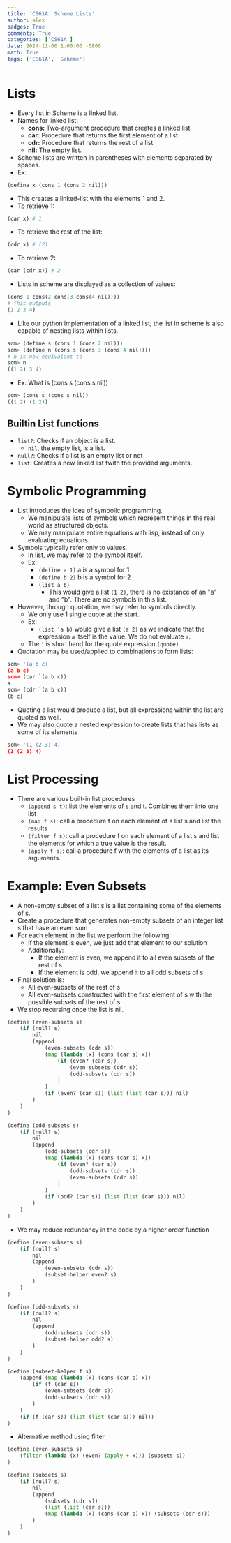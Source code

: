 ```yaml
---
title: 'CS61A: Scheme Lists'
author: alex
badges: True
comments: True
categories: ['CS61A']
date: 2024-11-06 1:00:00 -0800
math: True
tags: ['CS61A', 'Scheme']
---
```


# Lists
- Every list in Scheme is a linked list.
- Names for linked list:
    - **cons:** Two-argument procedure that creates a linked list
    - **car:** Procedure that returns the first element of a list
    - **cdr:** Procedure that returns the rest of a list
    - **nil:** The empty list.
- Scheme lists are written in parentheses with elements separated by spaces.
- Ex:


```python
(define x (cons 1 (cons 2 nil)))
```

- This creates a linked-list with the elements 1 and 2.
- To retrieve 1:


```python
(car x) # 1
```

- To retrieve the rest of the list:


```python
(cdr x) # (2)
```

- To retrieve 2:


```python
(car (cdr x)) # 2
```

- Lists in scheme are displayed as a collection of values:


```python
(cons 1 cons(2 cons(3 cons(4 nil))))
# This outputs
(1 2 3 4)
```

- Like our python implementation of a linked list, the list in scheme is also capable of nesting lists within lists.


```python
scm> (define s (cons 1 (cons 2 nil)))
scm> (define n (cons s (cons 3 (cons 4 nil))))
# n is now equivalent to
scm> n
((1 2) 3 4)
```

- Ex: What is (cons s (cons s nil))


```python
scm> (cons s (cons s nil))
((1 2) (1 2))
```

## Builtin List functions
- `list?`: Checks if an object is a list.
    - `nil`, the empty list, is a list.
- `null?`: Checks if a list is an empty list or not
- `list`: Creates a new linked list fwith the provided arguments.

# Symbolic Programming
- List introduces the idea of symbolic programming.
    - We manipulate lists of symbols which represent things in the real world as structured objects.
    - We may manipulate entire equations with lisp, instead of only evaluating equations.
- Symbols typically refer only to values.
    - In list, we may refer to the symbol itself.
    - Ex: 
        - `(define a 1)` a is a symbol for 1
        - `(define b 2)` b is a symbol for 2
        - `(list a b)`
            - This would give a list `(1 2)`, there is no existance of an "a" and "b". There are no symbols in this list.
- However, through quotation, we may refer to symbols directly.
    - We only use 1 single quote at the start.
    - Ex:
        - `(list 'a b)` would give a list `(a 2)` as we indicate that the expression `a` itself is the value. We do not evaluate `a`.
    - The `'` is short hand for the quote expression `(quote)`
- Quotation may be used/applied to combinations to form lists:


```python
scm> '(a b c)
(a b c)
scm> (car `(a b c))
a
scm> (cdr `(a b c))
(b c)
```

- Quoting a list would produce a list, but all expressions within the list are quoted as well.
- We may also quote a nested expression to create lists that has lists as some of its elements


```python
scm> '(1 (2 3) 4)
(1 (2 3) 4)
```

# List Processing
- There are various built-in list procedures
    - `(append s t)`: list the elements of s and t. Combines them into one list
    - `(map f s)`: call a procedure f on each element of a list s and list the results
    - `(filter f s)`: call a procedure f on each element of a list s and list the elements for which a true value is the result.
    - `(apply f s)`: call a procedure f with the elements of a list as its arguments.

# Example: Even Subsets
- A non-empty subset of a list s is a list containing some of the elements of s.
- Create a procedure that generates non-empty subsets of an integer list s that have an even sum
- For each element in the list we perform the following:
    - If the element is even, we just add that element to our solution
    - Additionally:
        - If the element is even, we append it to all even subsets of the rest of s
        - If the element is odd, we append it to all odd subsets of s
- Final solution is:
    - All even-subsets of the rest of s
    - All even-subsets constructed with the first element of s with the possible subsets of the rest of s.
- We stop recursing once the list is nil.


```python
(define (even-subsets s)
    (if (null? s)
        nil
        (append 
            (even-subsets (cdr s))
            (map (lambda (x) (cons (car s) x)) 
                (if (even? (car s))
                    (even-subsets (cdr s))
                    (odd-subsets (cdr s))
                )
            )
            (if (even? (car s)) (list (list (car s))) nil)
        )
    )
)

(define (odd-subsets s)
    (if (null? s)
        nil
        (append 
            (odd-subsets (cdr s))
            (map (lambda (x) (cons (car s) x)) 
                (if (even? (car s))
                    (odd-subsets (cdr s))
                    (even-subsets (cdr s))
                )
            )
            (if (odd? (car s)) (list (list (car s))) nil)
        )
    )
)
```

- We may reduce redundancy in the code by a higher order function


```python
(define (even-subsets s)
    (if (null? s)
        nil
        (append 
            (even-subsets (cdr s))
            (subset-helper even? s)
        )
    )
)

(define (odd-subsets s)
    (if (null? s)
        nil
        (append 
            (odd-subsets (cdr s))
            (subset-helper odd? s)
        )
    )
)

(define (subset-helper f s)
    (append (map (lambda (x) (cons (car s) x)) 
        (if (f (car s))
            (even-subsets (cdr s))
            (odd-subsets (cdr s))
        )
    )
    (if (f (car s)) (list (list (car s))) nil))
)
```

- Alternative method using filter


```python
(define (even-subsets s)
    (filter (lambda (x) (even? (apply + x))) (subsets s))
)

(define (subsets s)
    (if (null? s)
        nil
        (append 
            (subsets (cdr s))
            (list (list (car s)))
            (map (lambda (x) (cons (car s) x)) (subsets (cdr s)))
        )
    )
)
```

